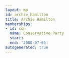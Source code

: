 ```yaml
---
layout: mp
id: archie_hamilton
title: Archie Hamilton
memberships:
- id: con
  name: Conservative Party
  start: 
  end: '2000-07-05'
autogenerated: true
---
```

